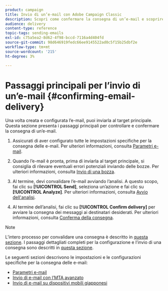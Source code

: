 ```yaml
---
product: campaign
title: Invio di un’e-mail con Adobe Campaign Classic
description: Scopri come confermare la consegna di un’e-mail e scoprire le specificità della consegna di messaggi e-mail.
audience: delivery
content-type: reference
topic-tags: sending-emails
exl-id: c75a5ea2-8d62-4f98-bccd-7116a4d404fd
source-git-commit: 98d646919fedc66ee9145522ad0c5f15b25dbf2e
workflow-type: tm+mt
source-wordcount: '215'
ht-degree: 3%

---
```


# Passaggi principali per l’invio di un’e-mail {#confirming-email-delivery}

Una volta creata e configurata l’e-mail, puoi inviarla al target principale. Questa sezione presenta i passaggi principali per controllare e confermare la consegna di un’e-mail.

1. Assicurati di aver configurato tutte le impostazioni specifiche per la consegna delle e-mail. Per ulteriori informazioni, consulta [Parametri e-mail](../../delivery/using/email-parameters.md).
1. Quando l’e-mail è pronta, prima di inviarla al target principale, si consiglia di rilevare eventuali errori potenziali inviando delle bozze. Per ulteriori informazioni, consulta [Invio di una bozza](../../delivery/using/steps-validating-the-delivery.md#sending-a-proof).

1. Al termine, devi convalidare l’e-mail avviando l’analisi. A questo scopo, fai clic su **[!UICONTROL Send]**, seleziona un’azione e fai clic su **[!UICONTROL Analyze]**. Per ulteriori informazioni, consulta [Avvio dell&#39;analisi](../../delivery/using/steps-validating-the-delivery.md#analyzing-the-delivery).

1. Al termine dell’analisi, fai clic su **[!UICONTROL Confirm delivery]** per avviare la consegna dei messaggi ai destinatari desiderati. Per ulteriori informazioni, consulta [Conferma della consegna](../../delivery/using/steps-sending-the-delivery.md#confirming-delivery).

   <!--Add screenshot with analysis done and Confirm delivery button activated.-->

>[!NOTE]
>
>L’intero processo per convalidare una consegna è descritto in [questa sezione](../../delivery/using/steps-validating-the-delivery.md). I passaggi dettagliati completi per la configurazione e l’invio di una consegna sono descritti in [questa sezione](../../delivery/using/steps-sending-the-delivery.md).

Le seguenti sezioni descrivono le impostazioni e le configurazioni specifiche per la consegna delle e-mail:
<!--* [Generating the mirror page](../../delivery/using/generating-mirror-page.md)
* [Email BCC](../../delivery/using/email-bcc.md)-->
* [Parametri e-mail](../../delivery/using/email-parameters.md)
* [Invio di e-mail con l’MTA avanzato](../../delivery/using/sending-with-enhanced-mta.md)
* [Invio di e-mail su dispositivi mobili giapponesi](../../delivery/using/sending-emails-on-japanese-mobiles.md)

